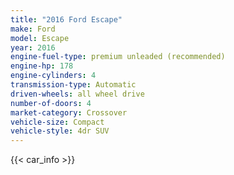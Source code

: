 ```yaml
---
title: "2016 Ford Escape"
make: Ford
model: Escape
year: 2016
engine-fuel-type: premium unleaded (recommended)
engine-hp: 178
engine-cylinders: 4
transmission-type: Automatic
driven-wheels: all wheel drive
number-of-doors: 4
market-category: Crossover
vehicle-size: Compact
vehicle-style: 4dr SUV
---
```


{{< car_info >}}

